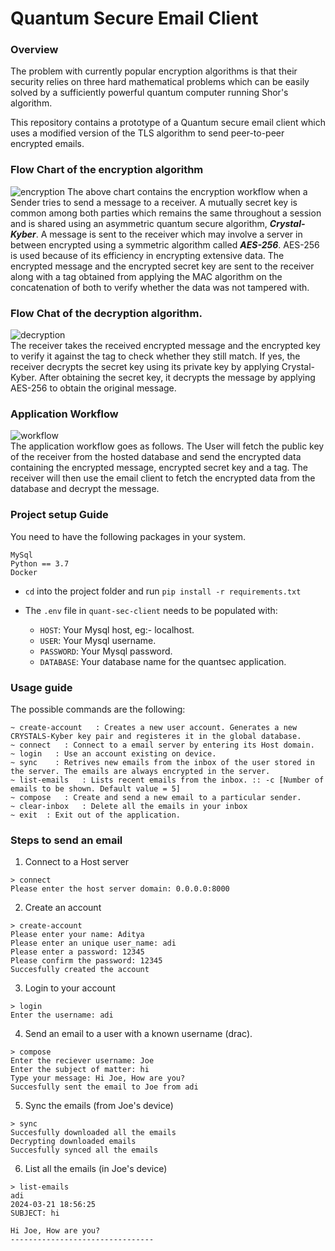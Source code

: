 # Quantum Secure Email Client

### Overview
The problem with currently popular encryption algorithms is that their security relies on three hard mathematical problems which can be easily solved by a sufficiently powerful quantum computer running Shor's algorithm.<br>

This repository contains a prototype of a Quantum secure email client which uses a modified version of the TLS algorithm to send peer-to-peer encrypted emails.<br>

### Flow Chart of the encryption algorithm
![encryption](https://github.com/Katsuya21/qumail/assets/encryption)
The above chart contains the encryption workflow when a Sender tries to send a message to a receiver. A mutually secret key is common among both parties which remains the same throughout a session and is shared using an asymmetric quantum secure algorithm, <strong>*Crystal-Kyber*</strong>. A message is sent to the receiver which may involve a server in between encrypted using a symmetric algorithm called <strong>*AES-256*</strong>. AES-256 is used because of its efficiency in encrypting extensive data. The encrypted message and the encrypted secret key are sent to the receiver along with a tag obtained from applying the MAC algorithm on the concatenation of both to verify whether the data was not tampered with.


### Flow Chat of the decryption algorithm.
![decryption](https://github.com/Katsuya21/qumail/assets/Decryption) <br>
The receiver takes the received encrypted message and the encrypted key to verify it against the tag to check whether they still match. If yes, the receiver decrypts the secret key using its private key by applying Crystal-Kyber. After obtaining the secret key, it decrypts the message by applying AES-256 to obtain the original message.

### Application Workflow
![workflow](https://github.com/Katsuya21/qumail/assets/ApplicationWorkflow) <br>
The application workflow goes as follows. The User will fetch the public key of the receiver from the hosted database and send the encrypted data containing the encrypted message, encrypted secret key and a tag. The receiver will then use the email client to fetch the encrypted data from the database and decrypt the message.


### Project setup Guide
You need to have the following packages in your system.
```
MySql
Python == 3.7
Docker
```

* `cd` into the project folder and run `pip install -r requirements.txt`

* The `.env` file in `quant-sec-client` needs to be populated with:
  - `HOST`: Your Mysql host, eg:- localhost.
  - `USER`: Your Mysql username.
  - `PASSWORD`: Your Mysql password.
  - `DATABASE`: Your database name for the quantsec application.

### Usage guide
The possible commands are the following:
```
~ create-account   : Creates a new user account. Generates a new CRYSTALS-Kyber key pair and registeres it in the global database.
~ connect   : Connect to a email server by entering its Host domain.
~ login   : Use an account existing on device.
~ sync    : Retrives new emails from the inbox of the user stored in the server. The emails are always encrypted in the server.
~ list-emails   : Lists recent emails from the inbox. :: -c [Number of emails to be shown. Default value = 5]
~ compose   : Create and send a new email to a particular sender.
~ clear-inbox   : Delete all the emails in your inbox
~ exit  : Exit out of the application.
```

### Steps to send an email

1. Connect to a Host server
```
> connect
Please enter the host server domain: 0.0.0.0:8000
```

2. Create an account
```
> create-account
Please enter your name: Aditya
Please enter an unique user_name: adi
Please enter a password: 12345
Please confirm the password: 12345
Succesfully created the account
```

3. Login to your account
```
> login
Enter the username: adi
```

4. Send an email to a user with a known username (drac).
```
> compose
Enter the reciever username: Joe
Enter the subject of matter: hi    
Type your message: Hi Joe, How are you?
Succesfully sent the email to Joe from adi
```

5. Sync the emails (from Joe's device)
```
> sync
Succesfully downloaded all the emails
Decrypting downloaded emails
Succesfully synced all the emails
```

6. List all the emails (in Joe's device)
```
> list-emails
adi
2024-03-21 18:56:25
SUBJECT: hi

Hi Joe, How are you?
--------------------------------


```